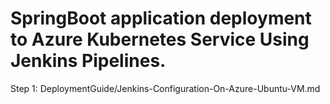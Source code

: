 # SpringBoot application deployment to Azure Kubernetes Service Using Jenkins Pipelines.

Step 1: DeploymentGuide/Jenkins-Configuration-On-Azure-Ubuntu-VM.md
